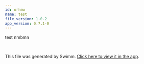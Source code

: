 ```yaml
---
id: orhmw
name: test
file_version: 1.0.2
app_version: 0.7.1-0
---
```


test nmbmn

<br/>

This file was generated by Swimm. [Click here to view it in the app](https://swimm-web-app.web.app/repos/Z2l0aHViJTNBJTNBR2l0aHViSW50cm8tMSUzQSUzQWVtaWxpeWF0cmFraHRlbmJlcmc=/docs/orhmw).